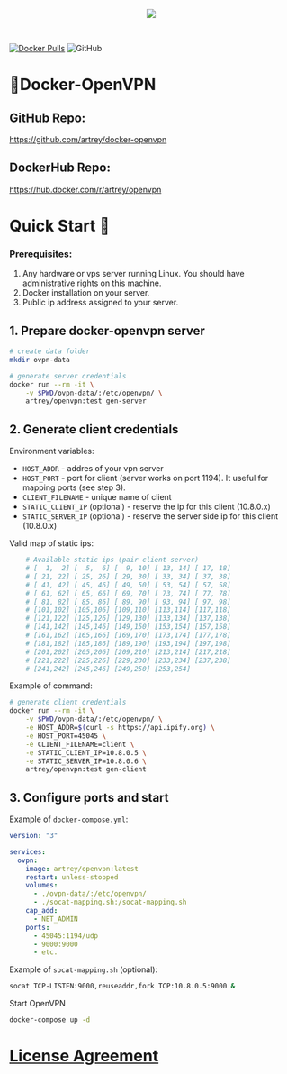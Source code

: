 <p align=center><img src="https://alekslitvinenk.github.io/docker-openvpn/assets/img/logo-s.png"></p><br>

[![Docker Pulls](https://img.shields.io/docker/pulls/artrey/openvpn.svg)](https://hub.docker.com/r/artrey/openvpn/)
![GitHub](https://img.shields.io/github/license/artrey/docker-openvpn)

# 🔐Docker-OpenVPN

## GitHub Repo:

https://github.com/artrey/docker-openvpn

## DockerHub Repo:

https://hub.docker.com/r/artrey/openvpn

# Quick Start 🚀

### Prerequisites:

1. Any hardware or vps server running Linux. You should have administrative rights on this machine.
2. Docker installation on your server.
3. Public ip address assigned to your server.

## 1. Prepare docker-openvpn server

```bash
# create data folder
mkdir ovpn-data

# generate server credentials
docker run --rm -it \
	-v $PWD/ovpn-data/:/etc/openvpn/ \
	artrey/openvpn:test gen-server
```

## 2. Generate client credentials

Environment variables:

- `HOST_ADDR` - addres of your vpn server
- `HOST_PORT` - port for client (server works on port 1194). It useful for mapping ports (see step 3).
- `CLIENT_FILENAME` - unique name of client
- `STATIC_CLIENT_IP` (optional) - reserve the ip for this client (10.8.0.x)
- `STATIC_SERVER_IP` (optional) - reserve the server side ip for this client (10.8.0.x)

Valid map of static ips:

```bash
    # Available static ips (pair client-server)
    # [  1,  2] [  5,  6] [  9, 10] [ 13, 14] [ 17, 18]
    # [ 21, 22] [ 25, 26] [ 29, 30] [ 33, 34] [ 37, 38]
    # [ 41, 42] [ 45, 46] [ 49, 50] [ 53, 54] [ 57, 58]
    # [ 61, 62] [ 65, 66] [ 69, 70] [ 73, 74] [ 77, 78]
    # [ 81, 82] [ 85, 86] [ 89, 90] [ 93, 94] [ 97, 98]
    # [101,102] [105,106] [109,110] [113,114] [117,118]
    # [121,122] [125,126] [129,130] [133,134] [137,138]
    # [141,142] [145,146] [149,150] [153,154] [157,158]
    # [161,162] [165,166] [169,170] [173,174] [177,178]
    # [181,182] [185,186] [189,190] [193,194] [197,198]
    # [201,202] [205,206] [209,210] [213,214] [217,218]
    # [221,222] [225,226] [229,230] [233,234] [237,238]
    # [241,242] [245,246] [249,250] [253,254]
```

Example of command:

```bash
# generate client credentials
docker run --rm -it \
	-v $PWD/ovpn-data/:/etc/openvpn/ \
	-e HOST_ADDR=$(curl -s https://api.ipify.org) \
	-e HOST_PORT=45045 \
	-e CLIENT_FILENAME=client \
	-e STATIC_CLIENT_IP=10.8.0.5 \
	-e STATIC_SERVER_IP=10.8.0.6 \
	artrey/openvpn:test gen-client
```

## 3. Configure ports and start

Example of `docker-compose.yml`:

```yml
version: "3"

services:
  ovpn:
    image: artrey/openvpn:latest
    restart: unless-stopped
    volumes:
      - ./ovpn-data/:/etc/openvpn/
      - ./socat-mapping.sh:/socat-mapping.sh
    cap_add:
      - NET_ADMIN
    ports:
      - 45045:1194/udp
      - 9000:9000
      - etc.
```

Example of `socat-mapping.sh` (optional):

```bash
socat TCP-LISTEN:9000,reuseaddr,fork TCP:10.8.0.5:9000 &
```

Start OpenVPN

```bash
docker-compose up -d
```

# [License Agreement](https://github.com/artrey/docker-openvpn/blob/master/LICENSE)
